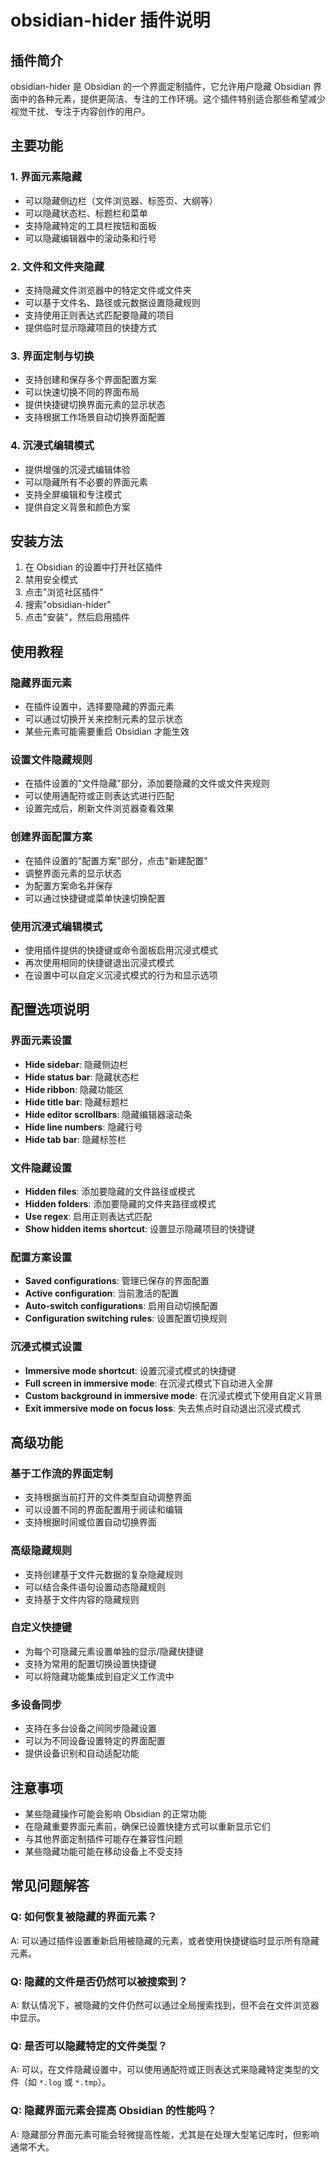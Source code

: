 # obsidian-hider 插件说明

## 插件简介
obsidian-hider 是 Obsidian 的一个界面定制插件，它允许用户隐藏 Obsidian 界面中的各种元素，提供更简洁、专注的工作环境。这个插件特别适合那些希望减少视觉干扰、专注于内容创作的用户。

## 主要功能

### 1. 界面元素隐藏
- 可以隐藏侧边栏（文件浏览器、标签页、大纲等）
- 可以隐藏状态栏、标题栏和菜单
- 支持隐藏特定的工具栏按钮和面板
- 可以隐藏编辑器中的滚动条和行号

### 2. 文件和文件夹隐藏
- 支持隐藏文件浏览器中的特定文件或文件夹
- 可以基于文件名、路径或元数据设置隐藏规则
- 支持使用正则表达式匹配要隐藏的项目
- 提供临时显示隐藏项目的快捷方式

### 3. 界面定制与切换
- 支持创建和保存多个界面配置方案
- 可以快速切换不同的界面布局
- 提供快捷键切换界面元素的显示状态
- 支持根据工作场景自动切换界面配置

### 4. 沉浸式编辑模式
- 提供增强的沉浸式编辑体验
- 可以隐藏所有不必要的界面元素
- 支持全屏编辑和专注模式
- 提供自定义背景和颜色方案

## 安装方法
1. 在 Obsidian 的设置中打开社区插件
2. 禁用安全模式
3. 点击"浏览社区插件"
4. 搜索"obsidian-hider"
5. 点击"安装"，然后启用插件

## 使用教程

### 隐藏界面元素
- 在插件设置中，选择要隐藏的界面元素
- 可以通过切换开关来控制元素的显示状态
- 某些元素可能需要重启 Obsidian 才能生效

### 设置文件隐藏规则
- 在插件设置的"文件隐藏"部分，添加要隐藏的文件或文件夹规则
- 可以使用通配符或正则表达式进行匹配
- 设置完成后，刷新文件浏览器查看效果

### 创建界面配置方案
- 在插件设置的"配置方案"部分，点击"新建配置"
- 调整界面元素的显示状态
- 为配置方案命名并保存
- 可以通过快捷键或菜单快速切换配置

### 使用沉浸式编辑模式
- 使用插件提供的快捷键或命令面板启用沉浸式模式
- 再次使用相同的快捷键退出沉浸式模式
- 在设置中可以自定义沉浸式模式的行为和显示选项

## 配置选项说明

### 界面元素设置
- **Hide sidebar**: 隐藏侧边栏
- **Hide status bar**: 隐藏状态栏
- **Hide ribbon**: 隐藏功能区
- **Hide title bar**: 隐藏标题栏
- **Hide editor scrollbars**: 隐藏编辑器滚动条
- **Hide line numbers**: 隐藏行号
- **Hide tab bar**: 隐藏标签栏

### 文件隐藏设置
- **Hidden files**: 添加要隐藏的文件路径或模式
- **Hidden folders**: 添加要隐藏的文件夹路径或模式
- **Use regex**: 启用正则表达式匹配
- **Show hidden items shortcut**: 设置显示隐藏项目的快捷键

### 配置方案设置
- **Saved configurations**: 管理已保存的界面配置
- **Active configuration**: 当前激活的配置
- **Auto-switch configurations**: 启用自动切换配置
- **Configuration switching rules**: 设置配置切换规则

### 沉浸式模式设置
- **Immersive mode shortcut**: 设置沉浸式模式的快捷键
- **Full screen in immersive mode**: 在沉浸式模式下自动进入全屏
- **Custom background in immersive mode**: 在沉浸式模式下使用自定义背景
- **Exit immersive mode on focus loss**: 失去焦点时自动退出沉浸式模式

## 高级功能

### 基于工作流的界面定制
- 支持根据当前打开的文件类型自动调整界面
- 可以设置不同的界面配置用于阅读和编辑
- 支持根据时间或位置自动切换界面

### 高级隐藏规则
- 支持创建基于文件元数据的复杂隐藏规则
- 可以结合条件语句设置动态隐藏规则
- 支持基于文件内容的隐藏规则

### 自定义快捷键
- 为每个可隐藏元素设置单独的显示/隐藏快捷键
- 支持为常用的配置切换设置快捷键
- 可以将隐藏功能集成到自定义工作流中

### 多设备同步
- 支持在多台设备之间同步隐藏设置
- 可以为不同设备设置特定的界面配置
- 提供设备识别和自动适配功能

## 注意事项
- 某些隐藏操作可能会影响 Obsidian 的正常功能
- 在隐藏重要界面元素前，确保已设置快捷方式可以重新显示它们
- 与其他界面定制插件可能存在兼容性问题
- 某些隐藏功能可能在移动设备上不受支持

## 常见问题解答

### Q: 如何恢复被隐藏的界面元素？
A: 可以通过插件设置重新启用被隐藏的元素，或者使用快捷键临时显示所有隐藏元素。

### Q: 隐藏的文件是否仍然可以被搜索到？
A: 默认情况下，被隐藏的文件仍然可以通过全局搜索找到，但不会在文件浏览器中显示。

### Q: 是否可以隐藏特定的文件类型？
A: 可以，在文件隐藏设置中，可以使用通配符或正则表达式来隐藏特定类型的文件（如 `*.log` 或 `*.tmp`）。

### Q: 隐藏界面元素会提高 Obsidian 的性能吗？
A: 隐藏部分界面元素可能会轻微提高性能，尤其是在处理大型笔记库时，但影响通常不大。